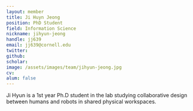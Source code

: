 ```yaml
---
layout: member
title: Ji Huyn Jeong
position: PhD Student
field: Information Science
nickname: jihyun-jeong
handle: jj639
email: jj639@cornell.edu
twitter:
github: 
scholar:
image: /assets/images/team/jihyun-jeong.jpg
cv:
alum: false
---
```

Ji Hyun is a 1st year Ph.D student in the lab studying collaborative design between humans and robots in shared physical workspaces.
